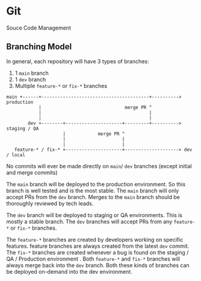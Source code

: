 # Git

Souce Code Management

## Branching Model

In general, each repository will have 3 types of branches:

1. 1 `main` branch
2. 1 `dev` branch
3. Multiple `feature-*` or `fix-*` branches

```
main +------+----------------------------------------+----------> production
            |                               merge PR ^
            |                                        |
            |                                        |
        dev +--------+---------------------+---------+----------> staging / QA
                     |            merge PR ^
                     |                     |
                     |                     |
   feature-* / fix-* +---------------------+--------------------> dev / local
```

No commits will ever be made directly on `main`/ `dev` branches (except initial and merge commits)

The `main` branch will be deployed to the production environment. So this branch is well tested and is the most stable. The `main` branch will only accept PRs from the `dev` branch. Merges to the `main` branch should be thoroughly reviewed by tech leads.

The `dev` branch will be deployed to staging or QA environments. This is mostly a stable branch. The `dev` branches will accept PRs from any `feature-*` or `fix-*` branches.

The `feature-*` branches are created by developers working on specific features. feature branches are always created from the latest `dev` commit. The `fix-*` branches are created whenever a bug is found on the staging / QA / Production environment . Both `feature-*` and `fix-*` branches will always merge back into the `dev` branch. Both these kinds of branches can be deployed on-demand into the dev environment.
